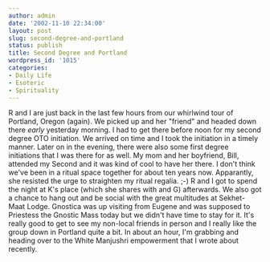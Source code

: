 ```yaml
---
author: admin
date: '2002-11-10 22:34:00'
layout: post
slug: second-degree-and-portland
status: publish
title: Second Degree and Portland
wordpress_id: '1015'
categories:
- Daily Life
- Esoteric
- Spirituality
---
```


R and I are just back in the last few hours from our whirlwind tour of
Portland, Oregon (again). We picked up and her "friend" and headed down
there *early* yesterday morning. I had to get there before noon for my
second degree OTO initiation. We arrived on time and I took the
initiation in a timely manner. Later on in the evening, there were also
some first degree initiations that I was there for as well. My mom and
her boyfriend, Bill, attended my Second and it was kind of cool to have
her there. I don't think we've been in a ritual space together for about
ten years now. Apparantly, she resisted the urge to straighten my ritual
regalia. ;-) R and I got to spend the night at K's place (which she
shares with and G) afterwards. We also got a chance to hang out and be
social with the great multitudes at Sekhet-Maat Lodge. Gnostica was up
visiting from Eugene and was supposed to Priestess the Gnostic Mass
today but we didn't have time to stay for it. It's really good to get to
see my non-local friends in person and I really like the group down in
Portland quite a bit. In about an hour, I'm grabbing and heading over to
the White Manjushri empowerment that I wrote about recently.
